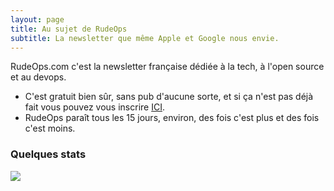 ```yaml
---
layout: page
title: Au sujet de RudeOps
subtitle: La newsletter que même Apple et Google nous envie.
---
```


RudeOps.com c'est la newsletter française dédiée à la tech, à l'open source et au devops.

- C'est gratuit bien sûr, sans pub d'aucune sorte, et si ça n'est pas déjà fait vous pouvez vous inscrire [ICI](https://rudeops.com). 
- RudeOps paraît tous les 15 jours, environ, des fois c'est plus et des fois c'est moins.

### Quelques stats


![](https://archives.rudeops.com/assets/img/stats-rudeops.PNG)